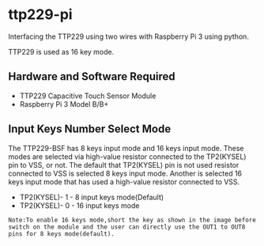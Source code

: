 # ttp229-pi

Interfacing the TTP229 using two wires with Raspberry Pi 3 using python.

TTP229 is used as 16 key mode.
 
## Hardware and Software Required


* TTP229 Capacitive Touch Sensor Module
* Raspberry Pi 3 Model B/B+

## Input Keys Number Select Mode
The TTP229-BSF has 8 keys input mode and 16 keys input mode. These modes are selected via high-value resistor connected to the TP2(KYSEL) pin to VSS, or not. The default that TP2(KYSEL) pin is not used resistor connected to VSS is selected 8 keys input mode. Another is selected 16 keys input mode that has used a high-value resistor connected to VSS.

* TP2(KYSEL)- 1 - 8 input keys mode(Default)
* TP2(KYSEL)- 0 - 16 input keys mode
 
`Note:To enable 16 keys mode,short the key as shown in the image before switch on the module and the user can directly use the OUT1 to OUT8 pins for 8 keys mode(default).`